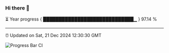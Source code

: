 ### Hi there 👋

⏳ Year progress { █████████████████████████████▁ } 97.14 %

---

⏰ Updated on Sat, 21 Dec 2024 12:30:30 GMT

![Progress Bar CI](https://github.com/liununu/liununu/workflows/Progress%20Bar%20CI/badge.svg)
